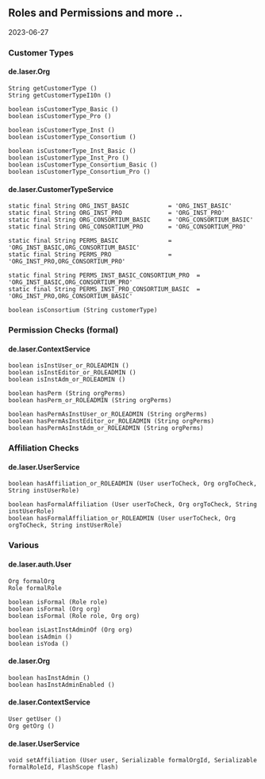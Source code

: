 
## Roles and Permissions and more ..

2023-06-27

### Customer Types

#### de.laser.Org

    String getCustomerType ()
    String getCustomerTypeI10n ()

    boolean isCustomerType_Basic ()
    boolean isCustomerType_Pro ()

    boolean isCustomerType_Inst ()
    boolean isCustomerType_Consortium ()

    boolean isCustomerType_Inst_Basic ()
    boolean isCustomerType_Inst_Pro ()
    boolean isCustomerType_Consortium_Basic ()
    boolean isCustomerType_Consortium_Pro ()

#### de.laser.CustomerTypeService

    static final String ORG_INST_BASIC           = 'ORG_INST_BASIC'
    static final String ORG_INST_PRO             = 'ORG_INST_PRO'
    static final String ORG_CONSORTIUM_BASIC     = 'ORG_CONSORTIUM_BASIC'
    static final String ORG_CONSORTIUM_PRO       = 'ORG_CONSORTIUM_PRO'

    static final String PERMS_BASIC              = 'ORG_INST_BASIC,ORG_CONSORTIUM_BASIC'
    static final String PERMS_PRO                = 'ORG_INST_PRO,ORG_CONSORTIUM_PRO'

    static final String PERMS_INST_BASIC_CONSORTIUM_PRO  = 'ORG_INST_BASIC,ORG_CONSORTIUM_PRO'
    static final String PERMS_INST_PRO_CONSORTIUM_BASIC  = 'ORG_INST_PRO,ORG_CONSORTIUM_BASIC'

    boolean isConsortium (String customerType)



### Permission Checks (formal)

#### de.laser.ContextService

    boolean isInstUser_or_ROLEADMIN ()
    boolean isInstEditor_or_ROLEADMIN ()
    boolean isInstAdm_or_ROLEADMIN ()

    boolean hasPerm (String orgPerms)
    boolean hasPerm_or_ROLEADMIN (String orgPerms)

    boolean hasPermAsInstUser_or_ROLEADMIN (String orgPerms)
    boolean hasPermAsInstEditor_or_ROLEADMIN (String orgPerms)
    boolean hasPermAsInstAdm_or_ROLEADMIN (String orgPerms)

### Affiliation Checks

#### de.laser.UserService

    boolean hasAffiliation_or_ROLEADMIN (User userToCheck, Org orgToCheck, String instUserRole)

    boolean hasFormalAffiliation (User userToCheck, Org orgToCheck, String instUserRole)
    boolean hasFormalAffiliation_or_ROLEADMIN (User userToCheck, Org orgToCheck, String instUserRole)



### Various

#### de.laser.auth.User

    Org formalOrg
    Role formalRole

    boolean isFormal (Role role)
    boolean isFormal (Org org)
    boolean isFormal (Role role, Org org)

    boolean isLastInstAdminOf (Org org)
    boolean isAdmin ()
    boolean isYoda ()

#### de.laser.Org

    boolean hasInstAdmin ()
    boolean hasInstAdminEnabled ()

#### de.laser.ContextService

    User getUser ()
    Org getOrg ()

#### de.laser.UserService

    void setAffiliation (User user, Serializable formalOrgId, Serializable formalRoleId, FlashScope flash)
